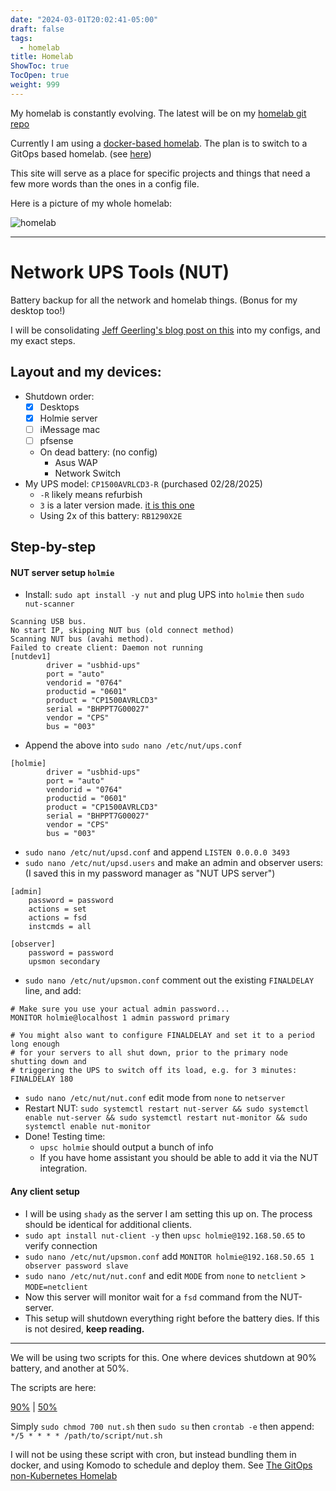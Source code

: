 ```yaml
---
date: "2024-03-01T20:02:41-05:00"
draft: false
tags:
  - homelab
title: Homelab
ShowToc: true
TocOpen: true
weight: 999
---
```


My homelab is constantly evolving. The latest will be on my [homelab git repo](https://github.com/shadybraden/homelab)

Currently I am using a [docker-based homelab](https://github.com/shadybraden/homelab/tree/main/docker#docker-compose-based-homelab). The plan is to switch to a GitOps based homelab. (see [here](/articles/gitopshomelab/))

This site will serve as a place for specific projects and things that need a few more words than the ones in a config file.

Here is a picture of my whole homelab:

![homelab](/homelab.jpg)

---

# Network UPS Tools (NUT)

Battery backup for all the network and homelab things. (Bonus for my desktop too!)

I will be consolidating [Jeff Geerling's blog post on this](https://www.jeffgeerling.com/blog/2025/nut-on-my-pi-so-my-servers-dont-die) into my configs, and my exact steps.

## Layout and my devices:

- Shutdown order:
	- [x] Desktops
	- [x] Holmie server
	- [ ] iMessage mac
	- [ ] pfsense
	- On dead battery: (no config)
		- Asus WAP
		- Network Switch
- My UPS model: `CP1500AVRLCD3-R` (purchased 02/28/2025)
	- `-R` likely means refurbish 
	- `3` is a later version made. [it is this one](https://www.cyberpowersystems.com/product/ups/intelligent-lcd/cp1500avrlcd3/) 
	- Using 2x of this battery: `RB1290X2E` 

## Step-by-step

#### NUT server setup `holmie` 
- Install: `sudo apt install -y nut` and plug UPS into `holmie` then `sudo nut-scanner`

```shell
Scanning USB bus.
No start IP, skipping NUT bus (old connect method)
Scanning NUT bus (avahi method).
Failed to create client: Daemon not running
[nutdev1]
        driver = "usbhid-ups"
        port = "auto"
        vendorid = "0764"
        productid = "0601"
        product = "CP1500AVRLCD3"
        serial = "BHPPT7G00027"
        vendor = "CPS"
        bus = "003"
```

- Append the above into `sudo nano /etc/nut/ups.conf` 

```shell
[holmie]
        driver = "usbhid-ups"
        port = "auto"
        vendorid = "0764"
        productid = "0601"
        product = "CP1500AVRLCD3"
        serial = "BHPPT7G00027"
        vendor = "CPS"
        bus = "003"
```

- `sudo nano /etc/nut/upsd.conf` and append `LISTEN 0.0.0.0 3493` 
- `sudo nano /etc/nut/upsd.users` and make an admin and observer users: (I saved this in my password manager as "NUT UPS server")

```shell
[admin]
    password = password
    actions = set
    actions = fsd
    instcmds = all

[observer]
    password = password
    upsmon secondary
```

- `sudo nano /etc/nut/upsmon.conf` comment out the existing `FINALDELAY` line, and add:

```shell
# Make sure you use your actual admin password...
MONITOR holmie@localhost 1 admin password primary

# You might also want to configure FINALDELAY and set it to a period long enough
# for your servers to all shut down, prior to the primary node shutting down and
# triggering the UPS to switch off its load, e.g. for 3 minutes:
FINALDELAY 180
```

- `sudo nano /etc/nut/nut.conf` edit mode from `none` to `netserver` 
- Restart NUT: `sudo systemctl restart nut-server && sudo systemctl enable nut-server && sudo systemctl restart nut-monitor && sudo systemctl enable nut-monitor` 
- Done! Testing time:
	- `upsc holmie` should output a bunch of info
	- If you have home assistant you should be able to add it via the NUT integration.

#### Any client setup

- I will be using `shady` as the server I am setting this up on. The process should be identical for additional clients.
- `sudo apt install nut-client -y` then `upsc holmie@192.168.50.65` to verify connection
- `sudo nano /etc/nut/upsmon.conf` add `MONITOR holmie@192.168.50.65 1 observer password slave`
- `sudo nano /etc/nut/nut.conf` and edit `MODE` from `none` to `netclient` > `MODE=netclient` 
- Now this server will monitor wait for a `fsd` command from the NUT-server.
- This setup will shutdown everything right before the battery dies. If this is not desired, **keep reading.**

---

We will be using two scripts for this. One where devices shutdown at 90% battery, and another at 50%.

The scripts are here:

[90%](https://github.com/shadybraden/compose/blob/main/nut/nut.sh) | [50%](https://github.com/shadybraden/compose/blob/main/nut/quicknut.sh)

Simply `sudo chmod 700 nut.sh` then `sudo su` then `crontab -e` then append: `*/5 * * * * /path/to/script/nut.sh`

I will not be using these script with cron, but instead bundling them in docker, and using Komodo to schedule and deploy them. See [The GitOps non-Kubernetes Homelab](/articles/gitopshomelab/)
